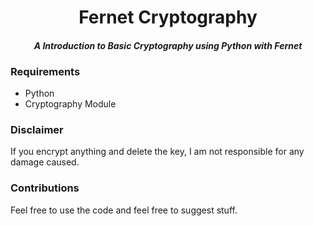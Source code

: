 <div align="center">
  <h1>Fernet Cryptography</h1>
  <h4><i>A Introduction to Basic Cryptography using Python with Fernet</i></h4>
</div>

### Requirements
- Python
- Cryptography Module

### Disclaimer
If you encrypt anything and delete the key, I am not responsible for any damage caused.

### Contributions
Feel free to use the code and feel free to suggest stuff.
